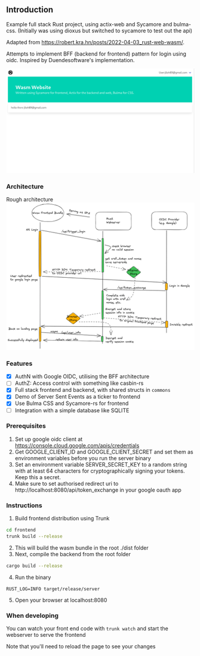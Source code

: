 ## Introduction
Example full stack Rust project, using actix-web and Sycamore and bulma-css. (Initially was using dioxus but switched to sycamore to test out the api)

Adapted from https://robert.kra.hn/posts/2022-04-03_rust-web-wasm/.

Attempts to implement BFF (backend for frontend) pattern for login using oidc. Inspired by Duendesoftware's implementation.

![example](./screenshot.png "Example Screenshot")

### Architecture
Rough architecture
![architecture](./rust-full-stack-bff.png "High Level Architecture")

### Features
- [x] AuthN with Google OIDC, utilising the BFF architecture
- [ ] AuthZ: Access control with something like casbin-rs
- [x] Full stack frontend and backend, with shared structs in `commons`
- [x] Demo of Server Sent Events as a ticker to frontend
- [x] Use Bulma CSS and Sycamore-rs for frontend
- [ ] Integration with a simple database like SQLITE

### Prerequisites
1. Set up google oidc client at https://console.cloud.google.com/apis/credentials
2. Get GOOGLE_CLIENT_ID and GOOGLE_CLIENT_SECRET and set them as environment variables before you run the server binary
3. Set an environment variable SERVER_SECRET_KEY to a random string with at least 64 characters for cryptographically signing your tokens. Keep this a secret.
4. Make sure to set authorised redirect uri to http://localhost:8080/api/token_exchange in your google oauth app

### Instructions
1. Build frontend distribution using Trunk
```bash
cd frontend
trunk build --release
```
2. This will build the wasm bundle in the root ./dist folder
3. Next, compile the backend from the root folder
```bash
cargo build --release
```
4. Run the binary
```
RUST_LOG=INFO target/release/server
```
5. Open your browser at localhost:8080

### When developing
You can watch your front end code with `trunk watch` and start the webserver to serve the frontend 

Note that you'll need to reload the page to see your changes